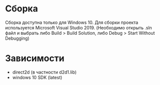 # Сборка
Сборка доступна только для Windows 10. Для сборки проекта используется Microsoft Visual Studio 2019. (Необходимо открыть .sln файл и выбрать либо Build > Build Solution, либо Debug > Start Without Debugging)
# Зависимости
* direct2d (в частности d2d1.lib)
* windows 10 SDK (latest)
